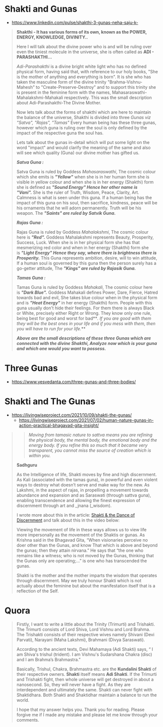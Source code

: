 # Shakti and Gunas
- https://www.linkedin.com/pulse/shakthi-3-gunas-neha-saju-k-

> **Shakthi - It has various forms of its own, known as the POWER, ENERGY, KNOWLEDGE, DIVINITY..**
> 
> Here I will talk about the divine power who is and will be ruling over even the tiniest molecule in the universe, she is often called as **ADI - PARASHAKTHI...**
> 
> _Adi-Parashakthi_ is a divine bright white light who has no defined physical form, having said that, with reference to our holy books, "She is the mother of anything and everything is born". It is she who has taken the masculine form of the divine trinity "Brahma-Vishnu-Mahesh" to "Create-Preserve-Destroy" and to support this trinity she is present in the feminine form with the names, Mahasaraswathi-Mahalakshmi-Mahakali respectively. This was the small description about Adi-Parashakthi-The Divine Mother.
> 
> Now lets talk about the forms of shakthi which are here to maintain the balance of the universe, Shakthi is divided into three _Gunas viz "Satva", "Rajas", "Tamas"_ Every human being has these three gunas, however which guna is ruling over the soul is only defined by the impact of the respective guna the soul has.
> 
> Lets talk about the gunas in-detail which will put some light on the word "impact" and would clarify the meaning of the same and also will see which quality (Guna) our divine mother has gifted us.
> 
> **_Satva Guna :_**
> 
> Satva Guna is ruled by Goddess _Mahasaraswathi_, The cosmic colour which she emits is **_"Yellow"_** when she is in her human form she is visible in yellow colour and when she is in her energy (Shakthi) form she is defined as **_"Sound Energy" Hence her other name is "Vani"._** She is the ruler of Truth, Wisdom, Peace, Clarity, Art. Calmness is what is seen under this guna. If a human being has the impact of this guna on his soul, then sacrifice, kindness, peace will be his ornaments that he will adorn permanently. Truth will be his weapon. The **_"Saints" are ruled by Satvik Guna._**
> 
> **_Rajas Guna :_**
> 
> Rajas Guna is ruled by Goddess _Mahalakshmi_, The cosmic colour here is **_"Red"._** Goddess Mahalakshmi represents Beauty, Prosperity, Success, Luck. When she is in her physical form she has that mesmerizing red color and when in her energy (Shakthi) form she is **_"Light Energy" Hence they say, where there is brightness there is Prosperity._** This Guna represents ambition, desire, will to win attitude, If a human soul is governed by this guna then the person surely has a go-getter attitude, The **_"Kings" are ruled by Rajasik Guna._**
> 
> **_Tamas Guna :_**
> 
> Tamas Guna is ruled by Goddess _Mahakali_, The cosmic colour here is **_"Dark Blue"._** Goddess Mahakali defines Power, Dare, Fierce, Hatred towards bad and evil, She takes blue colour when in the physical form and is **_"Heat Energy"_** in her energy (Shakthi) form. People with this guna usually don't hide their feelings. For them there is always Black or White, precisely either Right or Wrong. They know only one rule, being best for good and worst for bad**_. If you are good with them they will be the best ones in your life and if you mess with them, then you will have to run for your life._**
> 
> **_Above are the small descriptions of these three Gunas which are connected with the divine Shakthi, Analyze now which is your guna and which one would you want to possess._**

# Three Gunas
- https://www.yesvedanta.com/three-gunas-and-three-bodies/

# Shakti and The Gunas
- https://livingwiseproject.com/2021/10/09/shakti-the-gunas/
	- https://livingwiseproject.com/2021/07/02/human-nature-gunas-in-action-practical-bhagavad-gita-insight/

> > _Moving from tamasic nature to sattva means you are refining the physical body, the mental body, the emotional body and the energy body. If you refine this so much that it became very transparent, you cannot miss the source of creation which is within you._
> 
> **Sadhguru**
> 
> As the Intelligence of life, Shakti moves by fine and high discernment. As Kali (associated with the tamas guna), in powerful and even violent ways to destroy what doesn’t serve and make way for the new. As Lakshmi, in the aspect of rajas, in propelling a movement towards abundance and expansion and as Saraswati (through sattva guna), enabling transcendence and allowing the finest expression of discernment through art and _jnana (_wisdom).
> 
> I wrote more about this in the article: [Shakti & the Dance of Discernment](https://livingwiseproject.com/2021/04/13/shakti-and-the-dance-of-discernment/) and talk about this in the video below:
> 
> Viewing the movement of life in these ways allows us to view life more impersonally as the movement of the Shaktis or gunas. As Krishna said in the Bhagavad Gita, “When visionaries perceive no doer other than the Gunas, and know That which is above and beyond the gunas; then they attain nirvana.” He says that “the one who remains like a witness; who is not moved by the Gunas, thinking that the Gunas only are operating;…” is one who has transcended the gunas.
> 
> Shakti is the mother and the mother imparts the wisdom that operates through discernment. May we truly honour Shakti which is not actually about the feminine but about the manifestation itself that is a reflection of the Self.


# Quora

> Firstly, I want to write a little about the Trinity (Trimurti) and Trishakti. The Trimurti consists of Lord Shiva, Lord Vishnu and Lord Brahma. The Trishakti consists of their respective wives namely Shivani (Devi Parvati), Narayani (Maha Lakshmi), Brahmani (Divya Saraswati).
> 
> According to the ancient texts, Devi Mahamaya (Adi Shakti) says, “ I am Shiva's trishul (trident). I am Vishnu's Sudarshana Chakra (disc) and I am Brahma’s Brahmastra.”
> 
> Basically, Trishul, Chakra, Brahmastra etc. are the **Kundalini Shakti** of their respective owners. **Shakti** itself means **Adi Shakti**. If the Trimurti and Trishakti fight, then whole universe will get destroyed in about a nanosecond. So, they will never have a fight. As they are interdependent and ultimately the same. Shakti can never fight with Shaktidhara. Both Shakti and Shaktidhar maintain a balance to run the world.
> 
> I hope that my answer helps you. Thank you for reading. Please forgive me if I made any mistake and please let me know through your comments.